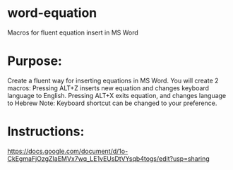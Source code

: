 # word-equation
Macros for fluent equation insert in MS Word

# Purpose: 
Create a fluent way for inserting equations in MS Word.
You will create 2 macros:
Pressing ALT+Z inserts new equation and changes keyboard language to English.
Pressing ALT+X exits equation, and changes language to Hebrew
Note: Keyboard shortcut can be changed to your preference.

# Instructions:
https://docs.google.com/document/d/1o-CkEgmaFjOzgZIaEMVx7wq_LE1vEUsDtVYsqb4togs/edit?usp=sharing
